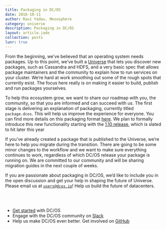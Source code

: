 ```yaml
---
title: Packaging in DC/OS
date: 2016-10-11
author: Ravi Yadav, Mesosphere
category: universe
description: Packaging in DC/OS
layout: article.jade
collection: posts
lunr: true
---
```


From the beginning, we’ve believed that an operating system needs packages. Up to this point, we’ve built a [Universe][universe] that lets you discover new packages, such as Cassandra and HDFS, and a very basic spec that allows package maintainers and the community to explain how to run services on your cluster. We’re hard at work smoothing out some of the rough spots that currently exist. The focus here really is on making it easier to build, publish and run packages yourselves.

To help this ecosystem grow, we want to share our roadmap with you, the community, so that you are informed and can succeed with us. The first stage is delivering an explanation of packaging, currently titled `package.dcos`. This will help us improve the experience for everyone. You can find more details on this packaging format [here][packaging]. We plan to formally introduce this new functionality starting with the [1.10 release][release_post], which is slated to hit later this year

If you’ve already created a package that is published to the Universe, we’re here to help you migrate during the transition. There are going to be some minor changes to the workflow and we want to make sure everything continues to work, regardless of which DC/OS release your package is running on. We are committed to our community and will be sharing migration guides in the next couple of weeks.

If you are passionate about packaging in DC/OS, we’d like to include you in the open discussion and get your help in shaping the future of Universe. Please email us at [`users@dcos.io`][mail]! Help us build the future of datacenters.

<br/><br/>

* [Get started](https://dcos.io/get-started/) with DC/OS
* Engage with the DC/OS community on [Slack](http://chat.dcos.io)
* Help us make DC/OS even better. Get involved on [GitHub](https://github.com/dcos)

[universe]: https://github.com/mesosphere/universe
[packaging]: https://docs.google.com/document/d/1VEx2O28Aiiv-JgIBrdoWhD3gTAYfbz0D4JLUOhnwdPY/edit?usp=sharing
[release_post]: https://dcos.io/blog/2016/upcoming-dc-os-release-dates/index.html
[mail]: mailto:users@dcos.io
